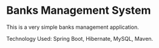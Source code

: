 # Banks Management System

This is a very simple banks management application.

Technology Used: Spring Boot, Hibernate, MySQL, Maven.